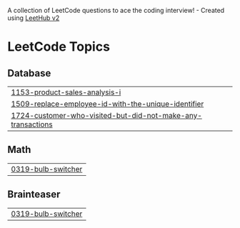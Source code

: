 A collection of LeetCode questions to ace the coding interview! - Created using [LeetHub v2](https://github.com/arunbhardwaj/LeetHub-2.0)
<!---LeetCode Topics Start-->
# LeetCode Topics
## Database
|  |
| ------- |
| [1153-product-sales-analysis-i](https://github.com/TalhaRehman2567/SQL-50/tree/master/1153-product-sales-analysis-i) |
| [1509-replace-employee-id-with-the-unique-identifier](https://github.com/TalhaRehman2567/SQL-50/tree/master/1509-replace-employee-id-with-the-unique-identifier) |
| [1724-customer-who-visited-but-did-not-make-any-transactions](https://github.com/TalhaRehman2567/SQL-50/tree/master/1724-customer-who-visited-but-did-not-make-any-transactions) |
## Math
|  |
| ------- |
| [0319-bulb-switcher](https://github.com/TalhaRehman2567/SQL-50/tree/master/0319-bulb-switcher) |
## Brainteaser
|  |
| ------- |
| [0319-bulb-switcher](https://github.com/TalhaRehman2567/SQL-50/tree/master/0319-bulb-switcher) |
<!---LeetCode Topics End-->